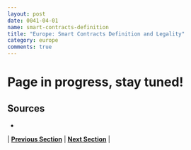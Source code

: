 ```yaml
---
layout: post
date: 0041-04-01
name: smart-contracts-definition
title: "Europe: Smart Contracts Definition and Legality"
category: europe
comments: true
---
```

# Page in progress, stay tuned!

Sources
-- 
- 


| **[Previous Section]( https://neo-project.github.io/global-blockchain-compliance-hub//europe/europe-final-liability.html)** | **[Next Section]( https://neo-project.github.io/global-blockchain-compliance-hub//europe/europe-dispute-resolution.html)** |
